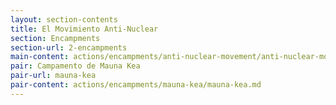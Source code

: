 ```yaml
---
layout: section-contents
title: El Movimiento Anti-Nuclear
section: Encampments
section-url: 2-encampments
main-content: actions/encampments/anti-nuclear-movement/anti-nuclear-movement.md
pair: Campamento de Mauna Kea
pair-url: mauna-kea
pair-content: actions/encampments/mauna-kea/mauna-kea.md
---
```

